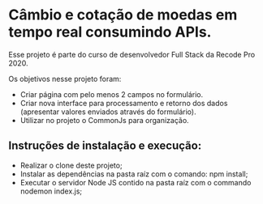 # Câmbio e cotação de moedas em tempo real consumindo APIs.

Esse projeto é parte do curso de desenvolvedor Full Stack da Recode Pro 2020.

Os objetivos nesse projeto foram:
* Criar página com pelo menos 2 campos no formulário.
* Criar nova interface para processamento e retorno dos dados (apresentar valores enviados através do formulário).
* Utilizar no projeto o CommonJs para organização.


## Instruções de instalação e execução:
* Realizar o clone deste projeto;
* Instalar as dependências na pasta raíz com o comando: npm install;
* Executar o servidor Node JS contido na pasta raíz com o commando nodemon index.js;
